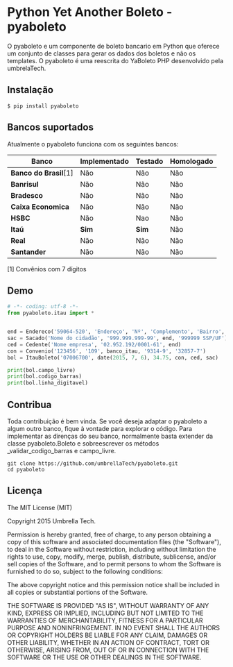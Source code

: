 # Python Yet Another Boleto - pyaboleto
O pyaboleto e um componente de boleto bancario em Python que oferece um conjunto de classes para gerar os dados dos
boletos e não os templates. O pyaboleto é uma reescrita do YaBoleto PHP desenvolvido pela umbrelaTech.

## Instalação
```shell
$ pip install pyaboleto
```
## Bancos suportados
Atualmente o pyaboleto funciona com os seguintes bancos:


| **Banco**              | **Implementado** | **Testado** |  **Homologado** |
| ---------------------- | ---------------- | ----------- |  -------------- |
| **Banco do Brasil**[1] | Não              | Não         |  Não            |
| **Banrisul**           | Não              | Não         |  Não            |
| **Bradesco**           | Não              | Não         |  Não            |
| **Caixa Economica**    | Não              | Não         |  Não            |
| **HSBC**               | Não              | Nao         |  Não            |
| **Itaú**               | **Sim**          | **Sim**     |  Não            |
| **Real**               | Não              | Não         |  Não            |
| **Santander**          | Não              | Não         |  Não            |

[1] Convênios com 7 dígitos

Demo
----------
```python
# -*- coding: utf-8 -*-
from pyaboleto.itau import *


end = Endereco('59064-520', 'Endereço', 'Nº', 'Complemento', 'Bairro', 'Cidade', 'UF', 'Pais')
sac = Sacado('Nome do cidadão', '999.999.999-99', end, '999999 SSP/UF')
ced = Cedente('Nome empresa', '02.952.192/0001-61', end)
con = Convenio('123456', '109', banco_itau, '9314-9', '32857-7')
bol = ItauBoleto('07006700', date(2015, 7, 6), 34.75, con, ced, sac)

print(bol.campo_livre)
print(bol.codigo_barras)
print(bol.linha_digitavel)
```

Contribua
----------

Toda contribuição é bem vinda. Se você deseja adaptar o pyaboleto a algum outro banco, fique à vontade para
explorar o código. Para implementar as direnças do seu banco, normalmente basta extender da classe pyaboleto.Boleto
e sobreescrever os métodos _validar_codigo_barras e campo_livre.

```shell
git clone https://github.com/umbrellaTech/pyaboleto.git
cd pyaboleto
```

Licença
----------
The MIT License (MIT)

Copyright 2015 Umbrella Tech.

Permission is hereby granted, free of charge, to any person obtaining a copy of
this software and associated documentation files (the "Software"), to deal in
the Software without restriction, including without limitation the rights to
use, copy, modify, merge, publish, distribute, sublicense, and/or sell copies of
the Software, and to permit persons to whom the Software is furnished to do so,
subject to the following conditions:

The above copyright notice and this permission notice shall be included in all
copies or substantial portions of the Software.

THE SOFTWARE IS PROVIDED "AS IS", WITHOUT WARRANTY OF ANY KIND, EXPRESS OR
IMPLIED, INCLUDING BUT NOT LIMITED TO THE WARRANTIES OF MERCHANTABILITY, FITNESS
FOR A PARTICULAR PURPOSE AND NONINFRINGEMENT. IN NO EVENT SHALL THE AUTHORS OR
COPYRIGHT HOLDERS BE LIABLE FOR ANY CLAIM, DAMAGES OR OTHER LIABILITY, WHETHER
IN AN ACTION OF CONTRACT, TORT OR OTHERWISE, ARISING FROM, OUT OF OR IN
CONNECTION WITH THE SOFTWARE OR THE USE OR OTHER DEALINGS IN THE SOFTWARE.
